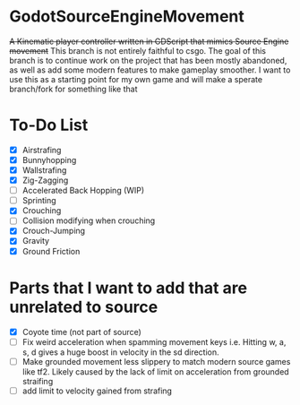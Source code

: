 # GodotSourceEngineMovement
~~A Kinematic player controller written in GDScript that mimics Source Engine movement~~
This branch is not entirely faithful to csgo. The goal of this branch is to continue work on the project that has been mostly abandoned, as well as add some modern features to make gameplay smoother. I want to use this as a starting point for my own game and will make a sperate branch/fork for something like that

# To-Do List
- [x] Airstrafing
- [x] Bunnyhopping
- [x] Wallstrafing
- [x] Zig-Zagging
- [ ] Accelerated Back Hopping (WIP)
- [ ] Sprinting
- [x] Crouching
- [ ] Collision modifying when crouching
- [x] Crouch-Jumping
- [x] Gravity
- [x] Ground Friction

# Parts that I want to add that are unrelated to source
- [x] Coyote time (not part of source)
- [ ] Fix weird acceleration when spamming movement keys i.e. Hitting w, a, s, d gives a huge boost in velocity in the sd direction.
- [ ] Make grounded movement less slippery to match modern source games like tf2. Likely caused by the lack of limit on acceleration from grounded straifing
- [ ] add limit to velocity gained from strafing
